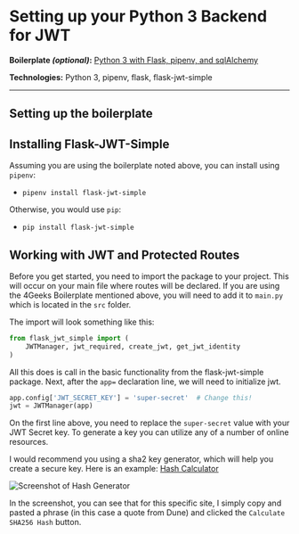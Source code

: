 # Setting up your Python 3 Backend for JWT

**Boilerplate *(optional)*:** [Python 3 with Flask, pipenv, and sqlAlchemy](https://github.com/4GeeksAcademy/flask-rest-hello)

**Technologies:** Python 3, pipenv, flask,  flask-jwt-simple

_____

## Setting up the boilerplate

## Installing Flask-JWT-Simple

Assuming you are using the boilerplate noted above, you can install using `pipenv`:

- `pipenv install flask-jwt-simple`

Otherwise, you would use `pip`:

- `pip install flask-jwt-simple`

## Working with JWT and Protected Routes

Before you get started, you need to import the package to your project. This will occur on your main file where routes will be declared. If you are using the 4Geeks Boilerplate mentioned above, you will need to add it to `main.py` which is located in the `src` folder.

The import will look something like this:

```python
from flask_jwt_simple import (
    JWTManager, jwt_required, create_jwt, get_jwt_identity
)
```

All this does is call in the basic functionality from the flask-jwt-simple package. Next, after the `app=` declaration line, we will need to initialize jwt.

```python
app.config['JWT_SECRET_KEY'] = 'super-secret'  # Change this!
jwt = JWTManager(app)
```

On the first line above, you need to replace the `super-secret` value with your JWT Secret key. To generate a key you can utilize any of a number of online resources.

I would recommend you using a sha2 key generator, which will help you create a secure key. Here is an example:
[Hash Calculator](https://xorbin.com/tools/sha256-hash-calculator)

![Screenshot of Hash Generator](https://ibb.co/KmyRpP5)

In the screenshot, you can see that for this specific site, I simply copy and pasted a phrase (in this case a quote from Dune) and clicked the `Calculate SHA256 Hash` button.
